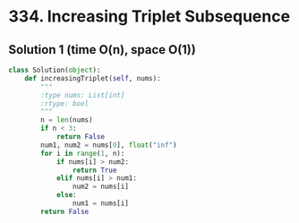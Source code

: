 # 334. Increasing Triplet Subsequence

## Solution 1 (time O(n), space O(1))

```python
class Solution(object):
    def increasingTriplet(self, nums):
        """
        :type nums: List[int]
        :rtype: bool
        """
        n = len(nums)
        if n < 3:
            return False
        num1, num2 = nums[0], float("inf")
        for i in range(1, n):
            if nums[i] > num2:
                return True
            elif nums[i] > num1:
                num2 = nums[i]
            else:
                num1 = nums[i]
        return False
```
